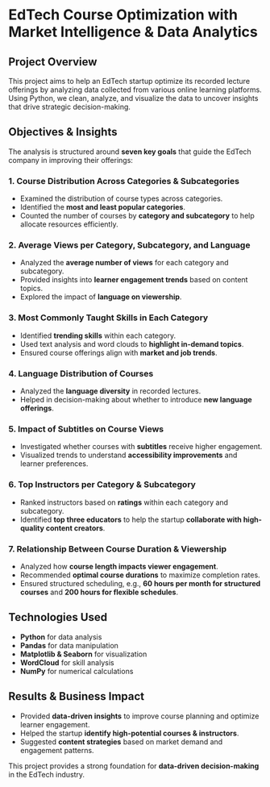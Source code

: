 # EdTech Course Optimization with Market Intelligence & Data Analytics

## Project Overview
This project aims to help an EdTech startup optimize its recorded lecture offerings by analyzing data collected from various online learning platforms. Using Python, we clean, analyze, and visualize the data to uncover insights that drive strategic decision-making.

## Objectives & Insights
The analysis is structured around **seven key goals** that guide the EdTech company in improving their offerings:

### 1. **Course Distribution Across Categories & Subcategories**
   - Examined the distribution of course types across categories.
   - Identified the **most and least popular categories**.
   - Counted the number of courses by **category and subcategory** to help allocate resources efficiently.

### 2. **Average Views per Category, Subcategory, and Language**
   - Analyzed the **average number of views** for each category and subcategory.
   - Provided insights into **learner engagement trends** based on content topics.
   - Explored the impact of **language on viewership**.

### 3. **Most Commonly Taught Skills in Each Category**
   - Identified **trending skills** within each category.
   - Used text analysis and word clouds to **highlight in-demand topics**.
   - Ensured course offerings align with **market and job trends**.

### 4. **Language Distribution of Courses**
   - Analyzed the **language diversity** in recorded lectures.
   - Helped in decision-making about whether to introduce **new language offerings**.

### 5. **Impact of Subtitles on Course Views**
   - Investigated whether courses with **subtitles** receive higher engagement.
   - Visualized trends to understand **accessibility improvements** and learner preferences.

### 6. **Top Instructors per Category & Subcategory**
   - Ranked instructors based on **ratings** within each category and subcategory.
   - Identified **top three educators** to help the startup **collaborate with high-quality content creators**.

### 7. **Relationship Between Course Duration & Viewership**
   - Analyzed how **course length impacts viewer engagement**.
   - Recommended **optimal course durations** to maximize completion rates.
   - Ensured structured scheduling, e.g., **60 hours per month for structured courses** and **200 hours for flexible schedules**.

## Technologies Used
- **Python** for data analysis
- **Pandas** for data manipulation
- **Matplotlib & Seaborn** for visualization
- **WordCloud** for skill analysis
- **NumPy** for numerical calculations

## Results & Business Impact
- Provided **data-driven insights** to improve course planning and optimize learner engagement.
- Helped the startup **identify high-potential courses & instructors**.
- Suggested **content strategies** based on market demand and engagement patterns.



This project provides a strong foundation for **data-driven decision-making** in the EdTech industry. 

